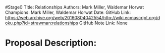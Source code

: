 #Stage0
Title: Relationships
Authors: Mark Miller, Waldemar Horwat
Champions: Mark Miller, Waldemar Horwat
Date: 
GitHub Link: https://web.archive.org/web/20160804042554/http://wiki.ecmascript.org/doku.php?id=strawman:relationships
GitHub Note Link: None

# Proposal Description:
